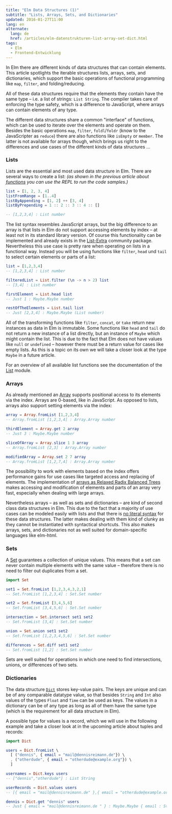 ```yaml
---
title: "Elm Data Structures (1)"
subtitle: "Lists, Arrays, Sets, and Dictionaries"
updated: 2016-01-27T11:00
lang: en
alternate:
  lang: de
  href: /articles/elm-datenstrukturen-list-array-set-dict.html
tags:
  - Elm
  - Frontend-Entwicklung
---
```


In Elm there are different kinds of data structures that can contain elements. This article spotlights the iterable structures lists, arrays, sets, and dictionaries, which support the basic operations of functional programming like `map`, `filter`, and folding/reducing.

<!-- more -->

All of these data structures require that the elements they contain have the same type – i.e. a list of strings: `List String`. The compiler takes care of enforcing the type safety, which is a difference to JavaScript, where arrays can contain elements of any type.  

The different data structures share a common "interface" of functions, which can be used to iterate over the elements and operate on them. Besides the basic operations `map`, `filter`, `foldl`/`foldr` (know to the JavaScripter as `reduce`) there are also functions like `isEmpty` or `member`. The latter is not available for arrays though, which brings us right to the differences and use cases of the different kinds of data structures …

### Lists

Lists are the essential and most used data structure in Elm. There are several ways to create a list: *(as shown in the previous article about [functions](elm-functions.html) you can use the REPL to run the code samples.)*

```elm
list = [1, 2, 3, 4]
listFromRange = [1..4]
listByAppending = [1, 2] ++ [3, 4]
listByPrepending = 1 :: 2 :: 3 :: 4 :: []

-- [1,2,3,4] : List number
```

The list syntax resembles JavaScript arrays, but the big difference to an array is that lists in Elm do not support accessing elements by index – at least not in its standard library version. Of course this functionality can be implemented and already exists in the [List-Extra](http://package.elm-lang.org/packages/circuithub/elm-list-extra/3.9.0/List-Extra) community package. Nevertheless this use case is pretty rare when operating on lists in a functional way. Instead you will be using functions like `filter`, `head` und `tail` to select certain elements or parts of a list:

```elm
list = [1,2,3,4]
-- [1,2,3,4] : List number

filteredList = List.filter (\n -> n > 2) list
-- [3,4] : List number

firstElement = List.head list
-- Just 1 : Maybe.Maybe number

restOfTheElements = List.tail list
-- Just [2,3,4] : Maybe.Maybe (List number)
```

All of the transforming functions like `filter`, `concat`, or `take` return new instances as data in Elm is immutable. Some functions like `head` and `tail` do not return a new instance of a list directly, but an instance of `Maybe` which might contain the list. This is due to the fact that Elm does not have values like `null` or `undefined` – however there must be a return value for cases like empty lists. As this is a topic on its own we will take a closer look at the type `Maybe` in a future article.

For an overview of all available list functions see the documentation of the [List](http://package.elm-lang.org/packages/elm-lang/core/3.0.0/List) module.

### Arrays

As already mentioned an [Array](http://package.elm-lang.org/packages/elm-lang/core/3.0.0/Array) supports positional access to its elements via the index. Arrays are 0-based, like in JavaScript. As opposed to lists, arrays also support setting elements via the index:

```elm
array = Array.fromList [1,2,3,4]
-- Array.fromList [1,2,3,4] : Array.Array number

thirdElement = Array.get 2 array
-- Just 3 : Maybe.Maybe number

sliceOfArray = Array.slice 1 3 array
-- Array.fromList [2,3] : Array.Array number

modifiedArray = Array.set 2 7 array
-- Array.fromList [1,2,7,4] : Array.Array number
```

The possibility to work with elements based on the index offers performance gains for use cases like targeted access and replacing of elements. The implementation of [arrays as Relaxed Radix Balanced Trees](http://elm-lang.org/blog/announce/0.12.1) makes accessing and modification of elements and parts of an array very fast, especially when dealing with large arrays.

Nevertheless arrays – as well as sets and dictionaries – are kind of second class data structures in Elm. This due to the fact that a majority of use cases can be modeled easily with lists and that there is [no literal syntax](https://github.com/elm-lang/elm-plans/issues/12) for these data structures. The latter makes dealing with them kind of clunky as they cannot be instantiated with syntactical shortcuts. This also makes arrays, sets, and dictionaries not as well suited for domain-specific languages like elm-html.

### Sets

A [Set](http://package.elm-lang.org/packages/elm-lang/core/3.0.0/Set) guarantees a collection of unique values. This means that a set can never contain multiple elements with the same value – therefore there is no need to filter out duplicates from a set.

```elm
import Set

set1 = Set.fromList [1,2,3,4,3,2,1]
-- Set.fromList [1,2,3,4] : Set.Set number

set2 = Set.fromList [3,4,5,6]
-- Set.fromList [3,4,5,6] : Set.Set number

intersection = Set.intersect set1 set2
-- Set.fromList [3,4] : Set.Set number

union = Set.union set1 set2
-- Set.fromList [1,2,3,4,5,6] : Set.Set number

differences = Set.diff set1 set2
-- Set.fromList [1,2] : Set.Set number
```

Sets are well suited for operations in which one need to find intersections, unions, or differences of two sets.

### Dictionaries

The data structure [`Dict`](http://package.elm-lang.org/packages/elm-lang/core/3.0.0/Dict) stores key-value pairs. The keys are unique and can be of any comparable datatype value, so that besides `String` and `Int` also values of the types `Float` and `Time` can be used as keys.
The values in a dictionary can be of any type as long as all of them have the same type (which is the requirement for all data structure in Elm).  

A possible type for values is a record, which we will use in the following example and take a closer look at in the upcoming article about tuples and records:

```elm
import Dict

users = Dict.fromList \
  [ ("dennis", { email = "mail@dennisreimann.de"}) \
  , ("otherdude", { email = "otherdude@example.org"}) \
  ]

usernames = Dict.keys users
-- ["dennis","otherdude"] : List String

userRecords = Dict.values users
-- [{ email = "mail@dennisreimann.de" },{ email = "otherdude@example.org" }] : List { email : String }

dennis = Dict.get "dennis" users
-- Just { email = "mail@dennisreimann.de " } : Maybe.Maybe { email : String }
```
